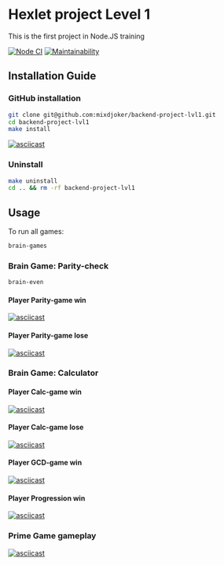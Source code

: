 # Hexlet project Level 1

This is the first project in Node.JS training

[![Node CI](https://github.com/hexlet-boilerplates/nodejs-package/workflows/Node%20CI/badge.svg)](https://github.com/hexlet-boilerplates/nodejs-package/actions)
[![Maintainability](https://api.codeclimate.com/v1/badges/a99a88d28ad37a79dbf6/maintainability)](https://codeclimate.com/github/codeclimate/codeclimate/maintainability)

## Installation Guide

### GitHub installation

```sh
git clone git@github.com:mixdjoker/backend-project-lvl1.git
cd backend-project-lvl1
make install
```

[![asciicast](https://asciinema.org/a/318860.svg)](https://asciinema.org/a/318860)

### Uninstall

```sh
make uninstall
cd .. && rm -rf backend-project-lvl1
```

## Usage

To run all games:

```sh
brain-games
```

### Brain Game: Parity-check

```sh
brain-even
```

#### Player Parity-game win

[![asciicast](https://asciinema.org/a/318847.svg)](https://asciinema.org/a/318847)

#### Player Parity-game lose

[![asciicast](https://asciinema.org/a/318851.svg)](https://asciinema.org/a/318851)

### Brain Game: Calculator

#### Player Calc-game win

[![asciicast](https://asciinema.org/a/319507.svg)](https://asciinema.org/a/319507)

#### Player Calc-game lose

[![asciicast](https://asciinema.org/a/319508.svg)](https://asciinema.org/a/319508)

#### Player GCD-game win

[![asciicast](https://asciinema.org/a/320600.svg)](https://asciinema.org/a/320600)

#### Player Progression win

[![asciicast](https://asciinema.org/a/320658.svg)](https://asciinema.org/a/320658)

### Prime Game gameplay

[![asciicast](https://asciinema.org/a/321047.svg)](https://asciinema.org/a/321047)
